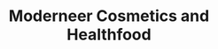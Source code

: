 ---
title: "Moderneer Cosmetics and Healthfood"
url: /ellicott-city/moderneer-cosmetics-and-healthfood/
shop: Nahrungsergänzung
---